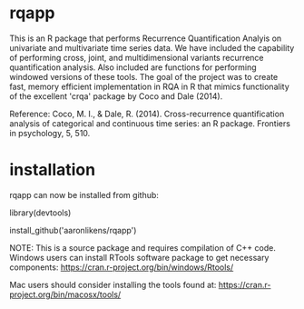 # rqapp

This is an R package that performs Recurrence Quantification Analyis on univariate and multivariate time series data. We have included the capability of performing cross, joint, and multidimensional variants recurrence quantification analysis. Also included are functions for performing windowed versions of these tools. The goal of the project was to create fast, memory efficient implementation in RQA in R that mimics functionality of the excellent 'crqa' package by Coco and Dale (2014).  

Reference:
Coco, M. I., & Dale, R. (2014). Cross-recurrence quantification analysis of categorical and continuous time series: an R package. Frontiers in psychology, 5, 510.

# installation
rqapp can now be installed from github:

library(devtools)

install_github('aaronlikens/rqapp')

NOTE: This is a source package and requires compilation of C++ code. 
Windows users can install RTools software package to get necessary components:
https://cran.r-project.org/bin/windows/Rtools/

Mac users should consider installing the tools found at:
https://cran.r-project.org/bin/macosx/tools/
